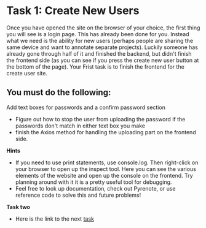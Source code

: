 # Task 1: Create New Users
Once you have opened the site on the browser of your choice, the first thing you will see is a login page. This has already been done for you. Instead what we need is the ability for new users (perhaps people are sharing the same device and want to annotate separate projects). Luckily someone has already gone through half of it and finished the backend, but didn't finish the frontend side (as you can see if you press the create new user button at the bottom of the page). Your Frist task is to finish the frontend for the create user site.

## You must do the following:

 Add text boxes for passwords and a confirm password section
- Figure out how to stop the user from uploading the password if the passwords don't match in either text box you make
- finish the Axios method for handling the uploading part on the frontend side. 

**Hints**
- If you need to use print statements, use console.log. Then right-click on your browser to open up the inspect tool. Here you can see the various elements of the website and open up the console on the frontend. Try planning around with it it is a pretty useful tool for debugging. 
- Feel free to look up documentation, check out Pyrenote, or use reference code to solve this and future problems! 

**Task two**
- Here is the link to the next [task](./task2.md)
